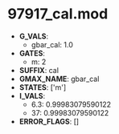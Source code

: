 # 97917_cal.mod

- **G_VALS**:
  - gbar_cal: 1.0
- **GATES**:
  - m: 2
- **SUFFIX**: cal
- **GMAX_NAME**: gbar_cal
- **STATES**: ['m']
- **I_VALS**:
  - 6.3: 0.99983079590122
  - 37: 0.99983079590122
- **ERROR_FLAGS**: []
